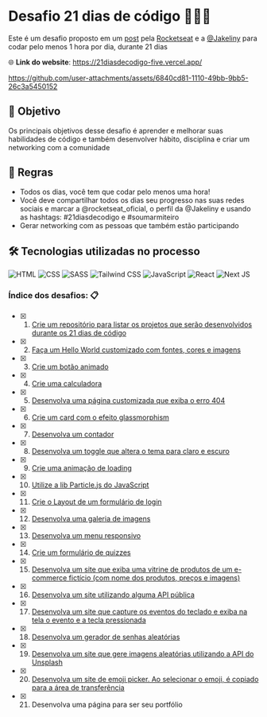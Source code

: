 # Desafio 21 dias de código 💪🏾🚀

Este é um desafio proposto em um [post](https://www.instagram.com/p/ChTBg1BpLGU/) pela [Rocketseat](https://www.rocketseat.com.br/) e a [@Jakeliny](https://jakeliny.com.br/) para codar pelo menos 1 hora por dia, durante 21 dias

🌐 **Link do website**: https://21diasdecodigo-five.vercel.app/

https://github.com/user-attachments/assets/6840cd81-1110-49bb-9bb5-26c3a5450152

## 🎯 Objetivo

Os principais objetivos desse desafio é aprender e melhorar suas habilidades de código e também desenvolver hábito, disciplina e criar um networking com a comunidade

## 🧾 Regras

- Todos os dias, você tem que codar pelo menos uma hora!
- Você deve compartilhar todos os dias seu progresso nas suas redes sociais e marcar a @rocketseat_oficial, o perfil da @Jakeliny e usando as hashtags: #21diasdecodigo e  #soumarmiteiro
- Gerar networking com as pessoas que também estão participando

## 🛠️ Tecnologias utilizadas no processo

![HTML](https://img.shields.io/badge/HTML5-E34F26?style=for-the-badge&logo=html5&logoColor=white) ![CSS](https://img.shields.io/badge/CSS3-1572B6?style=for-the-badge&logo=css3&logoColor=white) ![SASS](https://img.shields.io/badge/Sass-CC6699?style=for-the-badge&logo=sass&logoColor=white) ![Tailwind CSS](https://img.shields.io/badge/Tailwind_CSS-38B2AC?style=for-the-badge&logo=tailwind-css&logoColor=white) ![JavaScript](https://img.shields.io/badge/JavaScript-323330?style=for-the-badge&logo=javascript&logoColor=F7DF1E) ![React](https://img.shields.io/badge/React-20232A?style=for-the-badge&logo=react&logoColor=61DAFB) ![Next JS](https://img.shields.io/badge/next.js-000000?style=for-the-badge&logo=nextdotjs&logoColor=white)

### Índice dos desafios: 📋

- [x] 1. [Crie um repositório para listar os projetos que serão desenvolvidos durante os 21 dias de código](https://github.com/ThesllaDev/21diasdecodigo)
- [x] 2. [Faça um Hello World customizado com fontes, cores e imagens](https://21diasdecodigo-five.vercel.app/challenges/challenge-2)
- [x] 3. [Crie um botão animado](https://21diasdecodigo-five.vercel.app/challenges/challenge-3)
- [x] 4. [Crie uma calculadora](https://21diasdecodigo-five.vercel.app/challenges/challenge-4)
- [x] 5. [Desenvolva uma página customizada que exiba o erro 404](https://21diasdecodigo-five.vercel.app/challenges/challenge-5)
- [x] 6. [Crie um card com o efeito glassmorphism](https://21diasdecodigo-five.vercel.app/challenges/challenge-6)
- [x] 7. [Desenvolva um contador](https://21diasdecodigo-five.vercel.app/challenges/challenge-7)
- [x] 8. [Desenvolva um toggle que altera o tema para claro e escuro](https://21diasdecodigo-five.vercel.app/)
- [x] 9. [Crie uma animação de loading](https://21diasdecodigo-five.vercel.app/challenges/challenge-9)
- [x] 10. [Utilize a lib Particle.js do JavaScript](https://21diasdecodigo-five.vercel.app/challenges/challenge-10)
- [x] 11. [Crie o Layout de um formulário de login](https://21diasdecodigo-five.vercel.app/challenges/challenge-11)
- [x] 12. [Desenvolva uma galeria de imagens](https://21diasdecodigo-five.vercel.app/challenges/challenge-12)
- [x] 13. [Desenvolva um menu responsivo](https://21diasdecodigo-five.vercel.app/)
- [x] 14. [Crie um formulário de quizzes](https://21diasdecodigo-five.vercel.app/challenges/challenge-14)
- [x] 15. [Desenvolva um site que exiba uma vitrine de produtos de um e-commerce fictício (com nome dos produtos, preços e imagens)](https://21diasdecodigo-five.vercel.app/challenges/challenge-15)
- [x] 16. [Desenvolva um site utilizando alguma API pública](https://21diasdecodigo-five.vercel.app/challenges/challenge-16)
- [x] 17. [Desenvolva um site que capture os eventos do teclado e exiba na tela o evento e a tecla pressionada](https://21diasdecodigo-five.vercel.app/challenges/challenge-17)
- [x] 18. [Desenvolva um gerador de senhas aleatórias](https://21diasdecodigo-five.vercel.app/challenges/challenge-18)
- [x] 19. [Desenvolva um site que gere imagens aleatórias utilizando a API do Unsplash](https://21diasdecodigo-five.vercel.app/challenges/challenge-19)
- [x] 20. [Desenvolva um site de emoji picker. Ao selecionar o emoji, é copiado para a área de transferência](https://21diasdecodigo-five.vercel.app/challenges/challenge-20)
- [x] 21. Desenvolva uma página para ser seu portfólio
